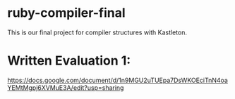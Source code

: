 # ruby-compiler-final
This is our final project for compiler structures with Kastleton.

# Written Evaluation 1:
https://docs.google.com/document/d/1n9MGU2uTUEpa7DsWKOEciTnN4oaYEMtMgpj6XVMuE3A/edit?usp=sharing
